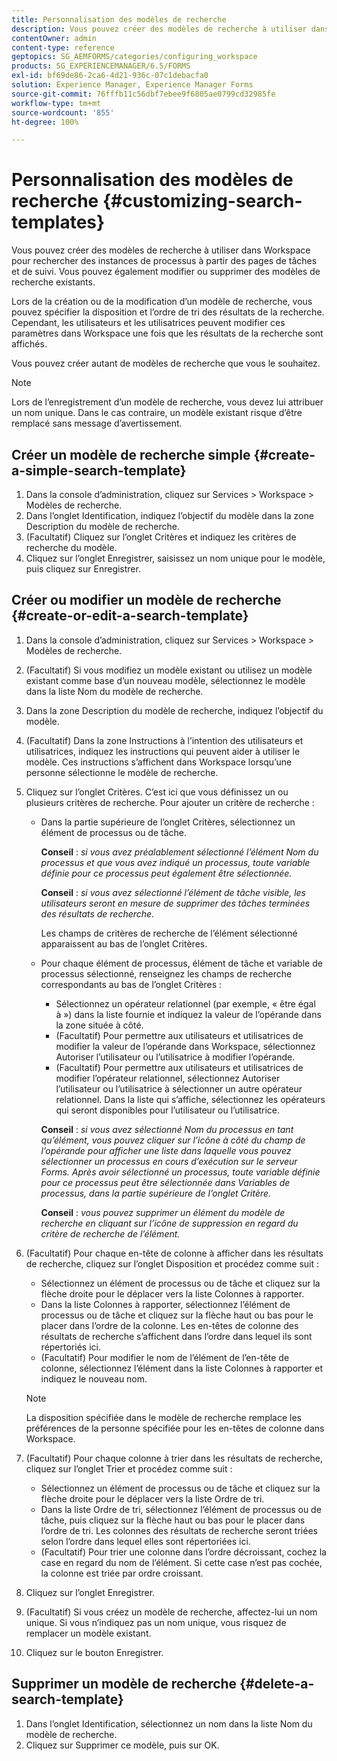 ```yaml
---
title: Personnalisation des modèles de recherche
description: Vous pouvez créer des modèles de recherche à utiliser dans Workspace pour rechercher des instances de processus à partir des pages de tâches et de suivi. Vous pouvez également modifier ou supprimer des modèles de recherche existants.
contentOwner: admin
content-type: reference
geptopics: SG_AEMFORMS/categories/configuring_workspace
products: SG_EXPERIENCEMANAGER/6.5/FORMS
exl-id: bf69de86-2ca6-4d21-936c-07c1debacfa0
solution: Experience Manager, Experience Manager Forms
source-git-commit: 76fffb11c56dbf7ebee9f6805ae0799cd32985fe
workflow-type: tm+mt
source-wordcount: '855'
ht-degree: 100%

---
```


# Personnalisation des modèles de recherche {#customizing-search-templates}

Vous pouvez créer des modèles de recherche à utiliser dans Workspace pour rechercher des instances de processus à partir des pages de tâches et de suivi. Vous pouvez également modifier ou supprimer des modèles de recherche existants.

Lors de la création ou de la modification d’un modèle de recherche, vous pouvez spécifier la disposition et l’ordre de tri des résultats de la recherche. Cependant, les utilisateurs et les utilisatrices peuvent modifier ces paramètres dans Workspace une fois que les résultats de la recherche sont affichés.

Vous pouvez créer autant de modèles de recherche que vous le souhaitez.

>[!NOTE]
>
>Lors de l’enregistrement d’un modèle de recherche, vous devez lui attribuer un nom unique. Dans le cas contraire, un modèle existant risque d’être remplacé sans message d’avertissement.

## Créer un modèle de recherche simple {#create-a-simple-search-template}

1. Dans la console d’administration, cliquez sur Services > Workspace > Modèles de recherche.
1. Dans l’onglet Identification, indiquez l’objectif du modèle dans la zone Description du modèle de recherche.
1. (Facultatif) Cliquez sur l’onglet Critères et indiquez les critères de recherche du modèle.
1. Cliquez sur l’onglet Enregistrer, saisissez un nom unique pour le modèle, puis cliquez sur Enregistrer.

## Créer ou modifier un modèle de recherche {#create-or-edit-a-search-template}

1. Dans la console d’administration, cliquez sur Services > Workspace > Modèles de recherche.
1. (Facultatif) Si vous modifiez un modèle existant ou utilisez un modèle existant comme base d’un nouveau modèle, sélectionnez le modèle dans la liste Nom du modèle de recherche.
1. Dans la zone Description du modèle de recherche, indiquez l’objectif du modèle.
1. (Facultatif) Dans la zone Instructions à l’intention des utilisateurs et utilisatrices, indiquez les instructions qui peuvent aider à utiliser le modèle. Ces instructions s’affichent dans Workspace lorsqu’une personne sélectionne le modèle de recherche.
1. Cliquez sur l’onglet Critères. C’est ici que vous définissez un ou plusieurs critères de recherche. Pour ajouter un critère de recherche :

   * Dans la partie supérieure de l’onglet Critères, sélectionnez un élément de processus ou de tâche.

     **Conseil** : *si vous avez préalablement sélectionné l’élément Nom du processus et que vous avez indiqué un processus, toute variable définie pour ce processus peut également être sélectionnée.*

     **Conseil** : *si vous avez sélectionné l’élément de tâche visible, les utilisateurs seront en mesure de supprimer des tâches terminées des résultats de recherche.*

     Les champs de critères de recherche de l’élément sélectionné apparaissent au bas de l’onglet Critères.

   * Pour chaque élément de processus, élément de tâche et variable de processus sélectionné, renseignez les champs de recherche correspondants au bas de l’onglet Critères :

      * Sélectionnez un opérateur relationnel (par exemple, « être égal à ») dans la liste fournie et indiquez la valeur de l’opérande dans la zone située à côté.
      * (Facultatif) Pour permettre aux utilisateurs et utilisatrices de modifier la valeur de l’opérande dans Workspace, sélectionnez Autoriser l’utilisateur ou l’utilisatrice à modifier l’opérande.
      * (Facultatif) Pour permettre aux utilisateurs et utilisatrices de modifier l’opérateur relationnel, sélectionnez Autoriser l’utilisateur ou l’utilisatrice à sélectionner un autre opérateur relationnel. Dans la liste qui s’affiche, sélectionnez les opérateurs qui seront disponibles pour l’utilisateur ou l’utilisatrice.

     **Conseil** : *si vous avez sélectionné Nom du processus en tant qu’élément, vous pouvez cliquer sur l’icône à côté du champ de l’opérande pour afficher une liste dans laquelle vous pouvez sélectionner un processus en cours d’exécution sur le serveur Forms. Après avoir sélectionné un processus, toute variable définie pour ce processus peut être sélectionnée dans Variables de processus, dans la partie supérieure de l’onglet Critère.*

     **Conseil** : *vous pouvez supprimer un élément du modèle de recherche en cliquant sur l’icône de suppression en regard du critère de recherche de l’élément.*

1. (Facultatif) Pour chaque en-tête de colonne à afficher dans les résultats de recherche, cliquez sur l’onglet Disposition et procédez comme suit :

   * Sélectionnez un élément de processus ou de tâche et cliquez sur la flèche droite pour le déplacer vers la liste Colonnes à rapporter.
   * Dans la liste Colonnes à rapporter, sélectionnez l’élément de processus ou de tâche et cliquez sur la flèche haut ou bas pour le placer dans l’ordre de la colonne. Les en-têtes de colonne des résultats de recherche s’affichent dans l’ordre dans lequel ils sont répertoriés ici.
   * (Facultatif) Pour modifier le nom de l’élément de l’en-tête de colonne, sélectionnez l’élément dans la liste Colonnes à rapporter et indiquez le nouveau nom.

   >[!NOTE]
   >
   >La disposition spécifiée dans le modèle de recherche remplace les préférences de la personne spécifiée pour les en-têtes de colonne dans Workspace.

1. (Facultatif) Pour chaque colonne à trier dans les résultats de recherche, cliquez sur l’onglet Trier et procédez comme suit :

   * Sélectionnez un élément de processus ou de tâche et cliquez sur la flèche droite pour le déplacer vers la liste Ordre de tri.
   * Dans la liste Ordre de tri, sélectionnez l’élément de processus ou de tâche, puis cliquez sur la flèche haut ou bas pour le placer dans l’ordre de tri. Les colonnes des résultats de recherche seront triées selon l’ordre dans lequel elles sont répertoriées ici.
   * (Facultatif) Pour trier une colonne dans l’ordre décroissant, cochez la case en regard du nom de l’élément. Si cette case n’est pas cochée, la colonne est triée par ordre croissant.

1. Cliquez sur l’onglet Enregistrer.
1. (Facultatif) Si vous créez un modèle de recherche, affectez-lui un nom unique. Si vous n’indiquez pas un nom unique, vous risquez de remplacer un modèle existant.
1. Cliquez sur le bouton Enregistrer.

## Supprimer un modèle de recherche {#delete-a-search-template}

1. Dans l’onglet Identification, sélectionnez un nom dans la liste Nom du modèle de recherche.
1. Cliquez sur Supprimer ce modèle, puis sur OK.
